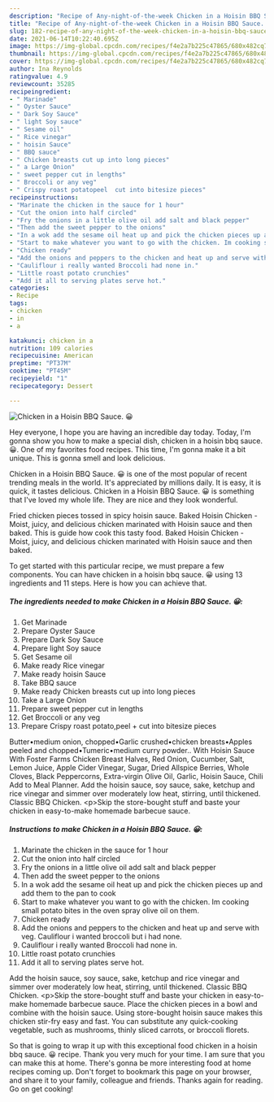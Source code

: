 ```yaml
---
description: "Recipe of Any-night-of-the-week Chicken in a Hoisin BBQ Sauce. 😀"
title: "Recipe of Any-night-of-the-week Chicken in a Hoisin BBQ Sauce. 😀"
slug: 182-recipe-of-any-night-of-the-week-chicken-in-a-hoisin-bbq-sauce
date: 2021-06-14T10:22:40.695Z
image: https://img-global.cpcdn.com/recipes/f4e2a7b225c47865/680x482cq70/chicken-in-a-hoisin-bbq-sauce-recipe-main-photo.jpg
thumbnail: https://img-global.cpcdn.com/recipes/f4e2a7b225c47865/680x482cq70/chicken-in-a-hoisin-bbq-sauce-recipe-main-photo.jpg
cover: https://img-global.cpcdn.com/recipes/f4e2a7b225c47865/680x482cq70/chicken-in-a-hoisin-bbq-sauce-recipe-main-photo.jpg
author: Ina Reynolds
ratingvalue: 4.9
reviewcount: 35285
recipeingredient:
- " Marinade"
- " Oyster Sauce"
- " Dark Soy Sauce"
- " light Soy sauce"
- " Sesame oil"
- " Rice vinegar"
- " hoisin Sauce"
- " BBQ sauce"
- " Chicken breasts cut up into long pieces"
- " a Large Onion"
- " sweet pepper cut in lengths"
- " Broccoli or any veg"
- " Crispy roast potatopeel  cut into bitesize pieces"
recipeinstructions:
- "Marinate the chicken in the sauce for 1 hour"
- "Cut the onion into half circled"
- "Fry the onions in a little olive oil add salt and black pepper"
- "Then add the sweet pepper to the onions"
- "In a wok add the sesame oil heat up and pick the chicken pieces up and add them to the pan to cook"
- "Start to make whatever you want to go with the chicken. Im cooking small potato bites in the oven spray olive oil on them."
- "Chicken ready"
- "Add the onions and peppers to the chicken and heat up and serve with veg. Cauliflour i wanted broccoli but i had none."
- "Cauliflour i really wanted Broccoli had none in."
- "Little roast potato crunchies"
- "Add it all to serving plates serve hot."
categories:
- Recipe
tags:
- chicken
- in
- a

katakunci: chicken in a 
nutrition: 109 calories
recipecuisine: American
preptime: "PT37M"
cooktime: "PT45M"
recipeyield: "1"
recipecategory: Dessert

---
```



![Chicken in a Hoisin BBQ Sauce. 😀](https://img-global.cpcdn.com/recipes/f4e2a7b225c47865/680x482cq70/chicken-in-a-hoisin-bbq-sauce-recipe-main-photo.jpg)

Hey everyone, I hope you are having an incredible day today. Today, I'm gonna show you how to make a special dish, chicken in a hoisin bbq sauce. 😀. One of my favorites food recipes. This time, I'm gonna make it a bit unique. This is gonna smell and look delicious.

Chicken in a Hoisin BBQ Sauce. 😀 is one of the most popular of recent trending meals in the world. It's appreciated by millions daily. It is easy, it is quick, it tastes delicious. Chicken in a Hoisin BBQ Sauce. 😀 is something that I've loved my whole life. They are nice and they look wonderful.

Fried chicken pieces tossed in spicy hoisin sauce. Baked Hoisin Chicken - Moist, juicy, and delicious chicken marinated with Hoisin sauce and then baked. This is guide how cook this tasty food. Baked Hoisin Chicken - Moist, juicy, and delicious chicken marinated with Hoisin sauce and then baked.


To get started with this particular recipe, we must prepare a few components. You can have chicken in a hoisin bbq sauce. 😀 using 13 ingredients and 11 steps. Here is how you can achieve that.

<!--inarticleads1-->

##### The ingredients needed to make Chicken in a Hoisin BBQ Sauce. 😀:

1. Get  Marinade
1. Prepare  Oyster Sauce
1. Prepare  Dark Soy Sauce
1. Prepare  light Soy sauce
1. Get  Sesame oil
1. Make ready  Rice vinegar
1. Make ready  hoisin Sauce
1. Take  BBQ sauce
1. Make ready  Chicken breasts cut up into long pieces
1. Take  a Large Onion
1. Prepare  sweet pepper cut in lengths
1. Get  Broccoli or any veg
1. Prepare  Crispy roast potato,peel + cut into bitesize pieces


Butter•medium onion, chopped•Garlic crushed•chicken breasts•Apples peeled and chopped•Tumeric•medium curry powder.. With Hoisin Sauce With Foster Farms Chicken Breast Halves, Red Onion, Cucumber, Salt, Lemon Juice, Apple Cider Vinegar, Sugar, Dried Allspice Berries, Whole Cloves, Black Peppercorns, Extra-virgin Olive Oil, Garlic, Hoisin Sauce, Chili Add to Meal Planner. Add the hoisin sauce, soy sauce, sake, ketchup and rice vinegar and simmer over moderately low heat, stirring, until thickened. Classic BBQ Chicken. &lt;p&gt;Skip the store-bought stuff and baste your chicken in easy-to-make homemade barbecue sauce. 

<!--inarticleads2-->

##### Instructions to make Chicken in a Hoisin BBQ Sauce. 😀:

1. Marinate the chicken in the sauce for 1 hour
1. Cut the onion into half circled
1. Fry the onions in a little olive oil add salt and black pepper
1. Then add the sweet pepper to the onions
1. In a wok add the sesame oil heat up and pick the chicken pieces up and add them to the pan to cook
1. Start to make whatever you want to go with the chicken. Im cooking small potato bites in the oven spray olive oil on them.
1. Chicken ready
1. Add the onions and peppers to the chicken and heat up and serve with veg. Cauliflour i wanted broccoli but i had none.
1. Cauliflour i really wanted Broccoli had none in.
1. Little roast potato crunchies
1. Add it all to serving plates serve hot.


Add the hoisin sauce, soy sauce, sake, ketchup and rice vinegar and simmer over moderately low heat, stirring, until thickened. Classic BBQ Chicken. &lt;p&gt;Skip the store-bought stuff and baste your chicken in easy-to-make homemade barbecue sauce. Place the chicken pieces in a bowl and combine with the hoisin sauce. Using store-bought hoisin sauce makes this chicken stir-fry easy and fast. You can substitute any quick-cooking vegetable, such as mushrooms, thinly sliced carrots, or broccoli florets. 

So that is going to wrap it up with this exceptional food chicken in a hoisin bbq sauce. 😀 recipe. Thank you very much for your time. I am sure that you can make this at home. There's gonna be more interesting food at home recipes coming up. Don't forget to bookmark this page on your browser, and share it to your family, colleague and friends. Thanks again for reading. Go on get cooking!
